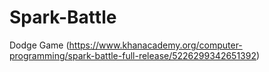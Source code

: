 # Spark-Battle
Dodge Game (https://www.khanacademy.org/computer-programming/spark-battle-full-release/5226299342651392)
